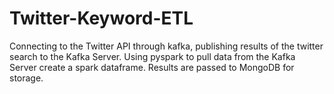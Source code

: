 # Twitter-Keyword-ETL


Connecting to the Twitter API through kafka, publishing results of the twitter search to the Kafka Server.
Using pyspark to pull data from the Kafka Server create a spark dataframe. Results are passed to MongoDB for storage.
